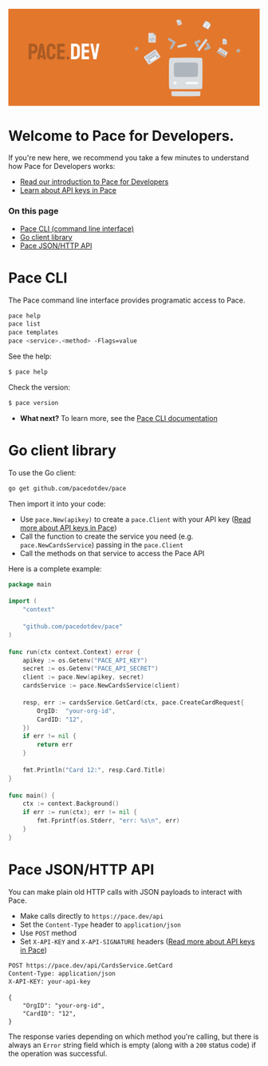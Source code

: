 ![](pace.dev-banner.jpg)

# Welcome to Pace for Developers. 

If you're new here, we recommend you take a few minutes to understand how Pace for Developers works:

* [Read our introduction to Pace for Developers](https://pace.dev/docs/api/intro)
* [Learn about API keys in Pace](https://pace.dev/docs/api/auth)

### On this page

* [Pace CLI (command line interface)](#pace-cli)
* [Go client library](#go-client-library)
* [Pace JSON/HTTP API](#pace-jsonhttp-api)

# Pace CLI

The Pace command line interface provides programatic access to Pace.

```bash
pace help
pace list
pace templates
pace <service>.<method> -Flags=value
```

See the help:

```bash
$ pace help
```

Check the version:

```bash
$ pace version
```

* **What next?** To learn more, see the [Pace CLI documentation](https://pace.dev/docs/cli)

# Go client library

To use the Go client:

```bash
go get github.com/pacedotdev/pace
```

Then import it into your code:

* Use `pace.New(apikey)` to create a `pace.Client` with your API key ([Read more about API keys in Pace](https://pace.dev/docs/api/auth))
* Call the function to create the service you need (e.g. `pace.NewCardsService`) passing in the `pace.Client`
* Call the methods on that service to access the Pace API

Here is a complete example:

```go
package main

import (
	"context"
	
	"github.com/pacedotdev/pace"
)

func run(ctx context.Context) error {
	apikey := os.Getenv("PACE_API_KEY")
	secret := os.Getenv("PACE_API_SECRET")
	client := pace.New(apikey, secret)
	cardsService := pace.NewCardsService(client)
	
	resp, err := cardsService.GetCard(ctx, pace.CreateCardRequest{
		OrgID:  "your-org-id",
		CardID: "12",
	})
	if err != nil {
		return err
	}

	fmt.Println("Card 12:", resp.Card.Title)
}

func main() {
	ctx := context.Background()
	if err := run(ctx); err != nil {
		fmt.Fprintf(os.Stderr, "err: %s\n", err)
	}
}
```

# Pace JSON/HTTP API

You can make plain old HTTP calls with JSON payloads to interact with Pace.

* Make calls directly to `https://pace.dev/api`
* Set the `Content-Type` header to `application/json`
* Use `POST` method
* Set `X-API-KEY` and `X-API-SIGNATURE` headers ([Read more about API keys in Pace](https://pace.dev/docs/api/auth))

```
POST https://pace.dev/api/CardsService.GetCard
Content-Type: application/json
X-API-KEY: your-api-key

{
	"OrgID": "your-org-id",
	"CardID": "12",
}
```

The response varies depending on which method you're calling, but there is always an `Error` string field which is empty (along with a `200` status code) if the operation was successful.
